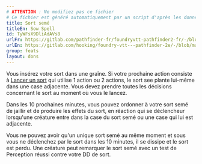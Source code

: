 ```yaml
---
# ATTENTION : Ne modifiez pas ce fichier
# Ce fichier est généré automatiquement par un script d'après les données du module Foundry VTT officiel et de sa traduction
title: Sort semé
titleEn: Sow Spell
id: TyWFsX9DliAdAVs8
urlFr: https://gitlab.com/pathfinder-fr/foundryvtt-pathfinder2-fr/-/blob/master/data/feats/TyWFsX9DliAdAVs8.htm
urlEn: https://gitlab.com/hooking/foundry-vtt---pathfinder-2e/-/blob/master/packs/data/feats.db/sow-spell.json
group: feats
layout: dons
---
```

Vous insérez votre sort dans une graîne. Si votre prochaine action consiste à  [Lancer un sort](../actions/lancer-un-sort.md) qui utilise 1 action ou 2 actions, le sort see plante lui-même dans une case adjacente. Vous devez prendre toutes les décisions concernant le sort au moment où vous le lancez.

Dans les 10 prochaines minutes, vous pouvez ordonner à votre sort semé de jaillir et de produire les effets du sort, en réaction qui se déclencheur lorsqu'une créature entre dans la case du sort semé ou une case qui lui est adjacente.

Vous ne pouvez avoir qu'un unique sort semé au même moment et sous vous ne déclenchez par le sort dans les 10 minutes, il se dissipe et le sort est perdu. Une créature peut remarquer le sort semé avec un test de Perception réussi contre votre DD de sort.


